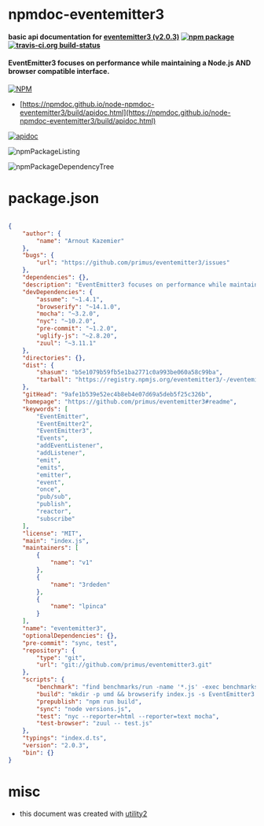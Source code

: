 # npmdoc-eventemitter3

#### basic api documentation for  [eventemitter3 (v2.0.3)](https://github.com/primus/eventemitter3#readme)  [![npm package](https://img.shields.io/npm/v/npmdoc-eventemitter3.svg?style=flat-square)](https://www.npmjs.org/package/npmdoc-eventemitter3) [![travis-ci.org build-status](https://api.travis-ci.org/npmdoc/node-npmdoc-eventemitter3.svg)](https://travis-ci.org/npmdoc/node-npmdoc-eventemitter3)

#### EventEmitter3 focuses on performance while maintaining a Node.js AND browser compatible interface.

[![NPM](https://nodei.co/npm/eventemitter3.png?downloads=true&downloadRank=true&stars=true)](https://www.npmjs.com/package/eventemitter3)

- [https://npmdoc.github.io/node-npmdoc-eventemitter3/build/apidoc.html](https://npmdoc.github.io/node-npmdoc-eventemitter3/build/apidoc.html)

[![apidoc](https://npmdoc.github.io/node-npmdoc-eventemitter3/build/screenCapture.buildCi.browser.%252Ftmp%252Fbuild%252Fapidoc.html.png)](https://npmdoc.github.io/node-npmdoc-eventemitter3/build/apidoc.html)

![npmPackageListing](https://npmdoc.github.io/node-npmdoc-eventemitter3/build/screenCapture.npmPackageListing.svg)

![npmPackageDependencyTree](https://npmdoc.github.io/node-npmdoc-eventemitter3/build/screenCapture.npmPackageDependencyTree.svg)



# package.json

```json

{
    "author": {
        "name": "Arnout Kazemier"
    },
    "bugs": {
        "url": "https://github.com/primus/eventemitter3/issues"
    },
    "dependencies": {},
    "description": "EventEmitter3 focuses on performance while maintaining a Node.js AND browser compatible interface.",
    "devDependencies": {
        "assume": "~1.4.1",
        "browserify": "~14.1.0",
        "mocha": "~3.2.0",
        "nyc": "~10.2.0",
        "pre-commit": "~1.2.0",
        "uglify-js": "~2.8.20",
        "zuul": "~3.11.1"
    },
    "directories": {},
    "dist": {
        "shasum": "b5e1079b59fb5e1ba2771c0a993be060a58c99ba",
        "tarball": "https://registry.npmjs.org/eventemitter3/-/eventemitter3-2.0.3.tgz"
    },
    "gitHead": "9afe1b539e52ec4b8eb4e07d69a5deb5f25c326b",
    "homepage": "https://github.com/primus/eventemitter3#readme",
    "keywords": [
        "EventEmitter",
        "EventEmitter2",
        "EventEmitter3",
        "Events",
        "addEventListener",
        "addListener",
        "emit",
        "emits",
        "emitter",
        "event",
        "once",
        "pub/sub",
        "publish",
        "reactor",
        "subscribe"
    ],
    "license": "MIT",
    "main": "index.js",
    "maintainers": [
        {
            "name": "v1"
        },
        {
            "name": "3rdeden"
        },
        {
            "name": "lpinca"
        }
    ],
    "name": "eventemitter3",
    "optionalDependencies": {},
    "pre-commit": "sync, test",
    "repository": {
        "type": "git",
        "url": "git://github.com/primus/eventemitter3.git"
    },
    "scripts": {
        "benchmark": "find benchmarks/run -name '*.js' -exec benchmarks/start.sh {} \\;",
        "build": "mkdir -p umd && browserify index.js -s EventEmitter3 | uglifyjs -m -o umd/eventemitter3.min.js",
        "prepublish": "npm run build",
        "sync": "node versions.js",
        "test": "nyc --reporter=html --reporter=text mocha",
        "test-browser": "zuul -- test.js"
    },
    "typings": "index.d.ts",
    "version": "2.0.3",
    "bin": {}
}
```



# misc
- this document was created with [utility2](https://github.com/kaizhu256/node-utility2)
